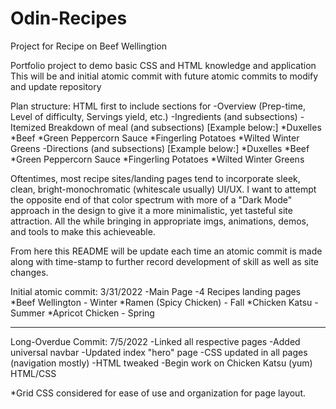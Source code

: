 # Odin-Recipes
Project for Recipe on Beef Wellingtion

Portfolio project to demo basic CSS and HTML knowledge and application
This will be and initial atomic commit with future atomic commits to modify and update repository

Plan structure:
HTML first to include sections for
-Overview (Prep-time, Level of difficulty, Servings yield, etc.)
-Ingredients (and subsections)
-Itemized Breakdown of meal (and subsections) [Example below:]
    *Duxelles
    *Beef
    *Green Peppercorn Sauce
    *Fingerling Potatoes
    *Wilted Winter Greens
-Directions (and subsections) [Example below:]
    *Duxelles
    *Beef
    *Green Peppercorn Sauce
    *Fingerling Potatoes
    *Wilted Winter Greens

Oftentimes, most recipe sites/landing pages tend to incorporate sleek, clean, bright-monochromatic (whitescale usually) UI/UX. I want to attempt the opposite end of that color spectrum with more of a "Dark Mode" approach in the design to give it a more minimalistic, yet tasteful site attraction. All the while bringing in appropriate imgs, animations, demos, and tools to make this achieveable.

From here this README will be update each time an atomic commit is made along with time-stamp to further record development of skill as well as site changes.

Initial atomic commit: 3/31/2022
-Main Page
-4 Recipes landing pages
    *Beef Wellington - Winter
    *Ramen (Spicy Chicken) - Fall
    *Chicken Katsu - Summer
    *Apricot Chicken - Spring

--------------------------------

Long-Overdue Commit: 7/5/2022
-Linked all respective pages
-Added universal navbar
-Updated index "hero" page
-CSS updated in all pages (navigation mostly)
-HTML tweaked
-Begin work on Chicken Katsu (yum) HTML/CSS

*Grid CSS considered for ease of use and organization for page layout.
